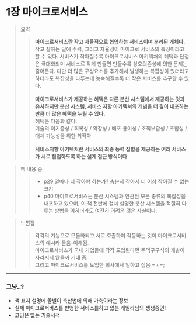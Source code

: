 # 1장 마이크로서비스
> 요약
>> __마이크로서비스란 작고 자율적으로 협업하는 서비스이며 분리된 개체다.__ <br/>
작고 잘하는 일에 주력, 그리고 자율성이 마이크로 서비스의 특징이라고 할 수 있다. 서비스가 작아질수록 마이크로서비스 아키텍처의 혜택과 단점은 극대화되며 서비스르 작게 만들면 만들수록 상호의존성에 의한 문제는 줄어든다. 다만 더 많은 구성요소를 추가해서 발생하는 복잡성이 있더라고 하더라도 복잡성을 다루는데 능숙해질수록 더 작은 서비스를 추구할 수 있다. </br></br>
__마이크로서비스가 제공하는 혜택은 다른 분산 시스템에서 제공하는 것과 유사하지만 분산 시스템, 서비스 지향 아키텍쳐의 개념을 더 깊이 내포하는 만큼 더 많은 혜택을 누릴 수 있다.__ </br>
혜택은 다음과 같다. <br/>
기술의 이기중성 / 회복성 / 확장성 / 배포 용이성 / 조직부합성 / 조합성 / 대체 가능성을 위한 최적화</br></br>
__서비스지향 아키텍처란 서비스의 최종 능력 집합을 제공하는 여러 서비스가 서로 협업하도록 하는 설계 접근 방식이다__ </br>


> 책 내용 중
>> - p29 얼마나 더 작아야 하는가? 충분히 작아서 더 이상 작아질 수 없는 크기
>> - p40 마이크로서비스는 분산 시스템과 연관된 모든 종류의 복잡성을 내포하고 있으며, 이 책 전반에 걸쳐 설명한 분산 시스템을 적절히 다루는 방법을 익히더라도 여전히 어려운 것은 사실이다.

> 느낀점
>> 각각의 기능으로 모듈화되고 서로 호출하여 작동하는 것이 마이크로서비스의 예시라 들음-이해됨.</br>
마이크로서비스가 국내 기업들에 각각 도입된다면 주먹구구식의 개발이 사라지지 않을까 기대 중.<br/>
그리고 마이크로서비스를 도입한 회사에서 일하고 싶음 =ㅅ=;<br/>

---
### 그냥..?
- 책 표지 설명에 꿀벌이 축산법에 의해 가축이라는 정보
- 실제 마이크로서비스를 반영한 서비스를하고 있는 케일라님의 생생증언! 
- 코딩은 없는 기술서적
